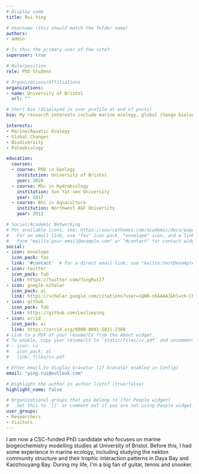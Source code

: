 ```yaml
---
# Display name
title: Rui Ying

# Username (this should match the folder name)
authors:
- admin

# Is this the primary user of the site?
superuser: true

# Role/position
role: PhD Student

# Organizations/Affiliations
organizations:
- name: University of Bristol
  url: ""

# Short bio (displayed in user profile at end of posts)
bio: My research interests include marine ecology, global change biology and biodiversity.

interests:
- Marine/Aquatic Ecology
- Global Changes
- Biodiversity
- Paleobiology

education:
  courses:
  - course: PhD in Geology
    institution: University of Bristol
    year: 2020
  - course: MSc in Hydrobiology
    institution: Sun Yat-sen University
    year: 2017
  - course: BSc in Aquaculture
    institution: Northwest A&F University
    year: 2013

# Social/Academic Networking
# For available icons, see: https://sourcethemes.com/academic/docs/page-builder/#icons
#   For an email link, use "fas" icon pack, "envelope" icon, and a link in the
#   form "mailto:your-email@example.com" or "#contact" for contact widget.
social:
- icon: envelope
  icon_pack: fas
  link: '#contact'  # For a direct email link, use "mailto:test@example.org".
- icon: twitter
  icon_pack: fab
  link: https://twitter.com/YingRui17
- icon: google-scholar
  icon_pack: ai
  link: https://scholar.google.com/citations?user=1QNR-nEAAAAJ&hl=zh-CN
- icon: github
  icon_pack: fab
  link: https://github.com/Leslieying
- icon: orcid
  icon_pack: ai
  link: https://orcid.org/0000-0001-5811-2388
# Link to a PDF of your resume/CV from the About widget.
# To enable, copy your resume/CV to `static/files/cv.pdf` and uncomment the lines below.  
# - icon: cv
#   icon_pack: ai
#   link: files/cv.pdf

# Enter email to display Gravatar (if Gravatar enabled in Config)
email: "ying.rui@outlook.com"

# Highlight the author in author lists? (true/false)
highlight_name: false

# Organizational groups that you belong to (for People widget)
#   Set this to `[]` or comment out if you are not using People widget.
user_groups:
- Researchers
- Visitors
---
```


I am now a CSC-funded PhD candidate who focuses on marine biogeochemistry modelling studies at University of Bristol. Before this, I had some experience in marine ecology, including studying the nekton community structure and their trophic interaction patterns in Daya Bay and Kaozhouyang Bay. During my life, I'm a big fan of guitar, tennis and snooker.
